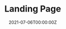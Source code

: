 ---
title: "Landing Page"  # Add a page title.
summary: "Hello!"  # Add a page description.
date: "2021-07-06T00:00:00Z"  # Add today's date.
type: "widget_page"  # Page type is a Widget Page
---
